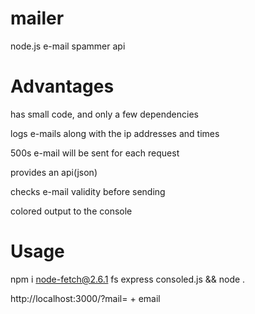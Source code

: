# mailer
node.js e-mail spammer api

# Advantages 
has small code, and only a few dependencies

logs e-mails along with the ip addresses and times

500s e-mail will be sent for each request

provides an api(json) 

checks e-mail validity before sending

colored output to the console

# Usage
npm i node-fetch@2.6.1 fs express consoled.js && node .

http://localhost:3000/?mail= + email


